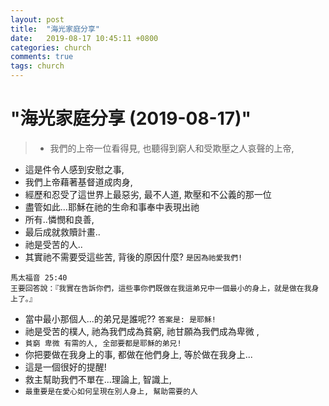 ```yaml
---
layout: post
title:  "海光家庭分享"
date:   2019-08-17 10:45:11 +0800
categories: church
comments: true
tags: church 
---
```


# "海光家庭分享 (2019-08-17)" 

>- 我們的上帝一位看得見, 也聽得到窮人和受欺壓之人哀聲的上帝, 
- 這是件令人感到安慰之事, 
- 我們上帝藉著基督道成肉身, 
- 經歷和忍受了這世界上最惡劣, 最不人道, 欺壓和不公義的那一位
- 盡管如此...耶穌在祂的生命和事奉中表現出祂
- 所有..憐憫和良善, 
- 最后成就救贖計畫..
- 祂是受苦的人..
- 其實祂不需要受這些苦, 背後的原因什麼?
`是因為祂愛我們!`
~~~
馬太福音 25:40
王要回答說：『我實在告訴你們，這些事你們既做在我這弟兄中一個最小的身上，就是做在我身上了。』
~~~
- 當中最小那個人...的弟兄是誰呢??    `答案是: 是耶穌!`
- 祂是受苦的樸人, 祂為我們成為貧窮, 祂甘願為我們成為卑微 , 
- `貧窮 卑微 有需的人, 全部要都是耶穌的弟兄!`
- 你把要做在我身上的事, 都做在他們身上, 等於做在我身上...
- 這是一個很好的提醒!
- 救主幫助我們不單在...理論上, 智識上, 
- `最重要是在愛心如何呈現在別人身上, 幫助需要的人`

